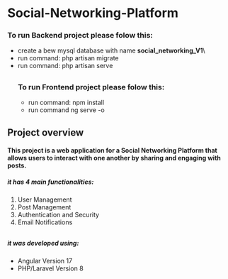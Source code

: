 # Social-Networking-Platform
### To run Backend project please folow this: 
* create a bew mysql database with name <strong>social_networking_V1</strong>\
* run command: php artisan migrate
* run command: php artisan serve
  ##
  ### To run Frontend project please folow this:
  * run command: npm install
  * run command ng serve -o
## Project overview
#### This project is a web application for a Social Networking Platform that allows users to interact with one another by sharing and engaging with posts.
##### it has 4 main functionalities:
1.	User Management
2.	Post Management
3.	Authentication and Security
4.	Email Notifications
  ##
  ##### it was developed using: 
  * Angular Version 17
  * PHP/Laravel Version 8
